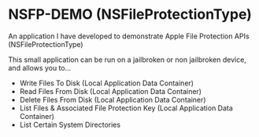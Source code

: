 # NSFP-DEMO (NSFileProtectionType)
An application I have developed to demonstrate Apple File Protection APIs (NSFileProtectionType)

This small application can be run on a jailbroken or non jailbroken device, and allows you to...
  - Write Files To Disk (Local Application Data Container)
  - Read Files From Disk (Local Application Data Container)
  - Delete Files From Disk (Local Application Data Container)
  - List Files & Associated File Protection Key (Local Application Data Container)
  - List Certain System Directories
